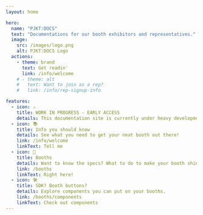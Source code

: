 ```yaml
---
layout: home

hero:
  name: "PJKT:DOCS"
  text: "Documentations for our booth exhibitors and representatives."
  image:
    src: /images/logo.png
    alt: PJKT:DOCS Logo
  actions:
    - theme: brand
      text: Get readin'
      link: /info/welcome
    # - theme: alt
    #   text: Want to join as a rep?
    #   link: /info/rep-signup-info

features:
  - icon: ⚠️
    title: WORK IN PROGRESS - EARLY ACCESS
    details: This documentation site is currently under heavy development. Pages may be incomplete, links might not work, and content will change frequently. Please bear with us as we build this resource. If you find any issues, let us know!
  - icon: 📚
    title: Info you should know
    details: See what you need to get your neat booth out there!
    link: /info/welcome
    linkText: Tell me
  - icon: 🎪
    title: Booths
    details: Want to know the specs? What to do to make your booth shine?
    link: /booths
    linkText: Right here!
  - icon: 🛠️
    title: SDK? Booth buttons?
    details: Explore components you can put on your booths.
    link: /booths/components
    linkText: Check out components
---
```

